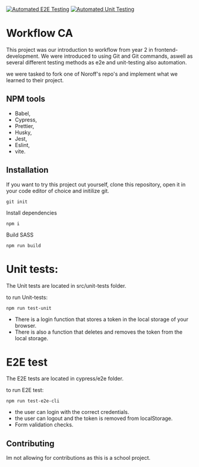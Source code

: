 ﻿[![Automated E2E Testing](https://github.com/JeanettKM/WorkflowY2/actions/workflows/e2eTesting.yml/badge.svg)](https://github.com/JeanettKM/WorkflowY2/actions/workflows/e2eTesting.yml) [![Automated Unit Testing](https://github.com/JeanettKM/WorkflowY2/actions/workflows/unitTesting.yml/badge.svg)](https://github.com/JeanettKM/WorkflowY2/actions/workflows/unitTesting.yml)

# Workflow CA

This project was our introduction to workflow from year 2 in frontend-development. We were introduced to using Git and Git commands, aswell as several different testing methods as e2e and unit-testing also automation.

we were tasked to fork one of Noroff's repo's and implement what we learned to their project.

## NPM tools

- Babel,
- Cypress,
- Prettier,
- Husky,
- Jest,
- Eslint,
- vite.

## Installation

If you want to try this project out yourself, clone this repository, open it in your code editor of choice and initilize git.

```
git init
```

Install dependencies

```
npm i
```

Build SASS

```
npm run build
```

# Unit tests:

The Unit tests are located in src/unit-tests folder.

to run Unit-tests:

```
npm run test-unit
```

- There is a login function that stores a token in the local storage of your browser.
- There is also a function that deletes and removes the token from the local storage.

# E2E test

The E2E tests are located in cypress/e2e folder.

to run E2E test:

```
npm run test-e2e-cli
```

- the user can login with the correct credentials.
- the user can logout and the token is removed from localStorage.
- Form validation checks.

## Contributing

Im not allowing for contributions as this is a school project.
